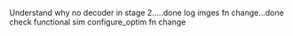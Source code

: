 Understand why no decoder in stage 2.....done
log imges fn change...done
check functional sim
configure_optim fn change